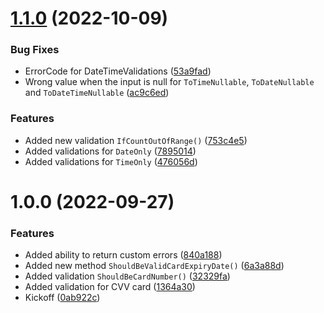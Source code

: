 # [1.1.0](https://github.com/TechNobre/PowerUtils.Results.Validations/compare/v1.0.0...v1.1.0) (2022-10-09)


### Bug Fixes

* ErrorCode for DateTimeValidations ([53a9fad](https://github.com/TechNobre/PowerUtils.Results.Validations/commit/53a9fadccba7078be1bd8e3934ea000c4b2b8fa7))
* Wrong value when the input is null for `ToTimeNullable`, `ToDateNullable` and `ToDateTimeNullable` ([ac9c6ed](https://github.com/TechNobre/PowerUtils.Results.Validations/commit/ac9c6ed23972637a61cc8b66797b55c0d140d9f4))


### Features

* Added new validation `IfCountOutOfRange()` ([753c4e5](https://github.com/TechNobre/PowerUtils.Results.Validations/commit/753c4e58113b7fb6fcc087e367eb1a2c0f40d68f))
* Added validations for `DateOnly` ([7895014](https://github.com/TechNobre/PowerUtils.Results.Validations/commit/789501481d170bea10d6263258cf7856277a2cab))
* Added validations for `TimeOnly` ([476056d](https://github.com/TechNobre/PowerUtils.Results.Validations/commit/476056d5b111f1231cfd05faaeb48fee479c594c))

# 1.0.0 (2022-09-27)


### Features

* Added ability to return custom errors ([840a188](https://github.com/TechNobre/PowerUtils.Results.Validations/commit/840a188d0366657c5ca6381eb108f3e82b89344b))
* Added new method `ShouldBeValidCardExpiryDate()` ([6a3a88d](https://github.com/TechNobre/PowerUtils.Results.Validations/commit/6a3a88dea3b813e09613d47321000125dc0e48a2))
* Added validation `ShouldBeCardNumber()` ([32329fa](https://github.com/TechNobre/PowerUtils.Results.Validations/commit/32329faf2d9ce2711e327b6c4d94ed56a9e42e7d))
* Added validation for CVV card ([1364a30](https://github.com/TechNobre/PowerUtils.Results.Validations/commit/1364a30eb06982067a7dee5c0d1938780968ecda))
* Kickoff ([0ab922c](https://github.com/TechNobre/PowerUtils.Results.Validations/commit/0ab922c151321da330421c80955a1cf4bff2dd2a))
